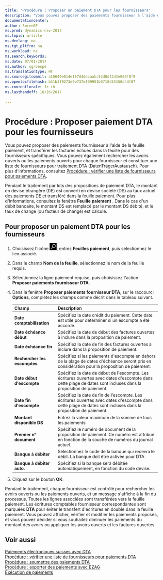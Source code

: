 ```yaml
---
title: "Procédure : Proposer un paiement DTA pour les fournisseurs"
description: "Vous pouvez proposer des paiements fournisseur à l'aide de la feuille paiement, et transférer les factures échues dans la feuille pour des fournisseurs spécifiques. Vous pouvez également rechercher les avoirs ouverts ou les paiements ouverts pour chaque fournisseur et constituer une liste de fournisseurs pour traitement DTA (DatenTrägerAustausch)."
documentationcenter: 
author: SorenGP
ms.prod: dynamics-nav-2017
ms.topic: article
ms.devlang: na
ms.tgt_pltfrm: na
ms.workload: na
ms.search.keywords: 
ms.date: 07/01/2017
ms.author: sgroespe
ms.translationtype: HT
ms.sourcegitcommit: a16640e014e157d4dbcaabc53d0df2d3e063f8f9
ms.openlocfilehash: b51b3f9273e9e737ef09901b0718d55350d44f87
ms.contentlocale: fr-ch
ms.lasthandoff: 10/26/2017

---
```

# <a name="how-to-suggest-dta-payment-for-vendors"></a>Procédure : Proposer paiement DTA pour les fournisseurs
Vous pouvez proposer des paiements fournisseur à l'aide de la feuille paiement, et transférer les factures échues dans la feuille pour des fournisseurs spécifiques. Vous pouvez également rechercher les avoirs ouverts ou les paiements ouverts pour chaque fournisseur et constituer une liste de fournisseurs pour traitement DTA (DatenTrägerAustausch). Pour plus d'informations, consultez [Procédure : vérifier une liste de fournisseurs pour paiements DTA](how-to-verify-a-list-of-vendors-for-dta-payments.md).  

Pendant le traitement par lots des propositions de paiement DTA, le montant en devise étrangère (DE) est converti en devise société (DS) au taux actuel des paiements DE et transféré dans la feuille paiement. Pour plus d'informations, consultez la fenêtre **Feuille paiement** . Dans le cas d'un débit bancaire, le montant DS est remplacé par le montant DS débité, et le taux de change (ou facteur de change) est calculé.

## <a name="to-suggest-dta-payment-for-vendors"></a>Pour proposer un paiement DTA pour les fournisseurs  

1.  Choisissez l'icône ![Page ou état pour la recherche](../../media/ui-search/search_small.png "icône Page ou état pour la recherche"), entrez **Feuilles paiement**, puis sélectionnez le lien associé.  
2.  Dans le champ **Nom de la feuille**, sélectionnez le nom de la feuille requis.  
3.  Sélectionnez la ligne paiement requise, puis choisissez l'action **Proposer paiements fournisseur DTA**.  
4.  Dans la fenêtre **Proposer paiements fournisseur DTA**, sur le raccourci **Options**, complétez les champs comme décrit dans le tableau suivant.  

    |Champ|Description|  
    |---------------------------------|---------------------------------------|  
    |**Date comptabilisation**|Spécifiez la date crédit du paiement. Cette date est utile pour déterminer si un escompte a été accordé.|  
    |**Date échéance début**|Spécifiez la date de début des factures ouvertes à inclure dans la proposition de paiement.|  
    |**Date échéance fin**|Spécifiez la date de fin des factures ouvertes à inclure dans la proposition de paiement.|  
    |**Rechercher les escomptes**|Spécifiez si les paiements d'escompte en dehors de la plage de dates d'échéance seront pris en considération pour la proposition de paiement.|  
    |**Date début d'escompte**|Spécifiez la date de début de l'escompte. Les écritures ouvertes avec dates d'escompte dans cette plage de dates sont incluses dans la proposition de paiement.|  
    |**Date fin d'escompte**|Spécifiez la date de fin de l'escompte. Les écritures ouvertes avec dates d'escompte dans cette plage de dates sont incluses dans la proposition de paiement.|  
    |**Montant disponible DS**|Entrez la valeur maximum de la somme de tous les paiements.|  
    |**Premier n° document**|Spécifiez le numéro de document de la proposition de paiement. Ce numéro est attribué en fonction de la souche de numéros du journal actuel.|  
    |**Banque à débiter**|Sélectionnez le code de la banque qui recevra le débit. La banque doit être activée pour DTA.|  
    |**Banque à débiter auto.**|Spécifiez si la banque sera débitée automatiquement, en fonction du code devise.|  

5.  Cliquez sur le bouton **OK**.  

Pendant le traitement, chaque fournisseur est contrôlé pour rechercher les avoirs ouverts ou les paiements ouverts, et un message s'affiche à la fin du processus. Toutes les lignes associées sont transférées vers la feuille paiement. Les écritures comptables fournisseur correspondantes sont marquées **DTA** pour éviter le transfert d'écritures en double dans la feuille paiement. Vous pouvez afficher, vérifier et modifier les paiements proposés, et vous pouvez décider si vous souhaitez diminuer les paiements du montant des avoirs ou appliquer les avoirs ouverts et les factures ouvertes.  

## <a name="see-also"></a>Voir aussi  
 [Paiements électroniques suisses avec DTA](swiss-electronic-payments-using-dta.md)   
 [Procédure : vérifier une liste de fournisseurs pour paiements DTA](how-to-verify-a-list-of-vendors-for-dta-payments.md)   
 [Procédure : soumettre des paiements DTA](how-to-submit-dta-payments.md)   
 [Procédure : exporter des paiements avec EZAG](how-to-export-payments-using-ezag.md)   
 [Exécution de paiements](../../payables-make-payments.md)

